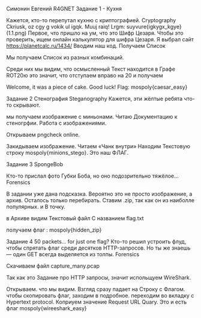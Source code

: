 Симонин Евгений R4GNET
Задание 1 - Кухня

Кажется, кто-то перепутал кухню с криптографией. Cryptography
Ckriusk, oz cgy g vokik ul igqk. Muuj raiq! Lrgm: suyvure{igkygx_kgye}
(1.1.png)
Первое, что пришло на ум, что это Шифр Цезаря. 
Чтобы это проверить, ищем онлайн калькулятор для шифра Цезаря.
Я выбрал сайт https://planetcalc.ru/1434/
Вводим наш код.
Получаем Список 

Мы получаем Список из разных комбинаций.

Среди них мы видим, что осмысленный Текст находится в Графе ROT20ю это значит, что отступаем вправо на 20 
 и получаем 

Welcome, it was a piece of cake. Good luck! Flag: mospoly{caesar_easy}

Задание 2 Стенография
Steganography Кажется, эти жёлтые ребята что-то скрывают.

мы получаем изображение с миньонами.
Читаю Документацию к стеногрфии. Работа с изображениями.

Открываем pngcheck online. 

Закидываем изображение. Читаем «Чанк внутри»
Находим Текстовую строку mospoly{minions_stego}. Это наш ФЛАГ.

Задание 3
SpongeBob 

Кто-то прислал фото Губки Боба, но оно подозрительно тяжёлое… Forensics

В задании уже дана подсказка. 
Вероятно это не просто изображение, а архив. 
Осталось только перебирать. Ставим .zip, так как он из наиболле популярных. и В точку.


в Архиве видим Текстовый файл С названием flag.txt

получаем флаг : mospoly{hidden_zip}


Задание 4 
50 packets… for just one flag? 
Кто-то решил устроить флуд, чтобы спрятать флаг среди десятков HTTP-запросов. Но ты же знаешь — один GET всегда выделяется из толпы. Forensics

Скачиваем файл capture_many.pcap

Так как это Задание про HTTP запросы, значит испольщуем WireShark.

Открываем. что мы видим. Взгляд сразу падает на Строку с Флагом. чтобы скопировать флаг, заходим в подробное. переходим во вкладку с Hypertext protocol.
Коприуем значение Request URL Quary. Это и есть флаг mospoly{wireeshark_easy}

